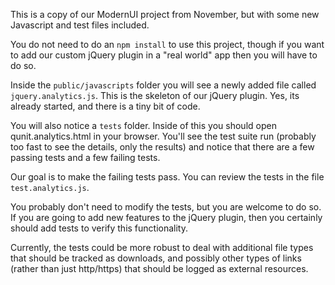 This is a copy of our ModernUI project from November, but with some new Javascript and test files included.

You do not need to do an `npm install` to use this project, though if you want to add our custom jQuery plugin in a "real world" app then you will have to do so.

Inside the `public/javascripts` folder you will see a newly added file called `jquery.analytics.js`. This is the skeleton of our jQuery plugin. Yes, its already started, and there is a tiny bit of code. 

You will also notice a `tests` folder. Inside of this you should open qunit.analytics.html in your browser. You'll see the test suite run (probably too fast to see the details, only the results) and notice that there are a few passing tests and a few failing tests.

Our goal is to make the failing tests pass. You can review the tests in the file `test.analytics.js`.

You probably don't need to modify the tests, but you are welcome to do so. If you are going to add new features to the jQuery plugin, then you certainly should add tests to verify this functionality.

Currently, the tests could be more robust to deal with additional file types that should be tracked as downloads, and possibly other types of links (rather than just http/https) that should be logged as external resources.